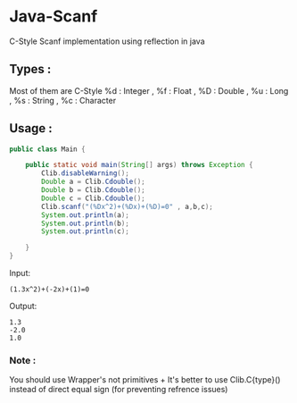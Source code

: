 # Java-Scanf
C-Style Scanf implementation using reflection in java

## Types :
 Most of them are C-Style
 %d : Integer , %f : Float , %D : Double , %u : Long , %s : String , %c : Character

## Usage : 
```Java
public class Main {

    public static void main(String[] args) throws Exception {
        Clib.disableWarning();
        Double a = Clib.Cdouble();
        Double b = Clib.Cdouble();
        Double c = Clib.Cdouble();
        Clib.scanf("(%Dx^2)+(%Dx)+(%D)=0" , a,b,c);
        System.out.println(a);
        System.out.println(b);
        System.out.println(c);

    }
}
```
Input:
```
(1.3x^2)+(-2x)+(1)=0
```
Output:
```
1.3
-2.0
1.0
```

### Note :
You should use Wrapper's not primitives + It's better to use Clib.C{type}() instead of direct equal sign (for preventing refrence issues)

